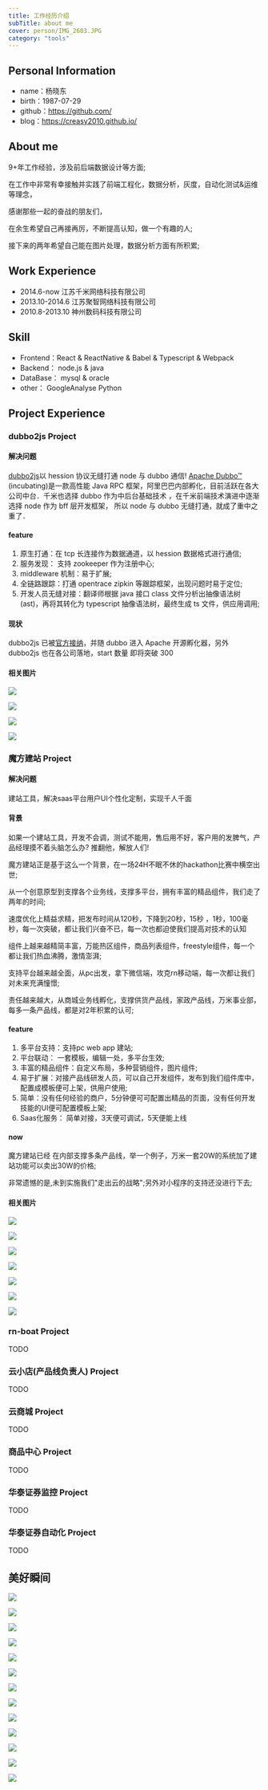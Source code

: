 ```yaml
---
title: 工作经历介绍
subTitle: about me 
cover: person/IMG_2603.JPG
category: "tools"
---
```



## Personal Information

* name：杨晓东
* birth：1987-07-29
* github：https://github.com/
* blog：https://creasy2010.github.io/

## About me

9+年工作经验，涉及前后端数据设计等方面;

在工作中非常有幸接触并实践了前端工程化，数据分析，灰度，自动化测试&运维等理念，

感谢那些一起的奋战的朋友们，

在余生希望自己再接再厉，不断提高认知，做一个有趣的人;

接下来的两年希望自己能在图片处理，数据分析方面有所积累;


## Work Experience

* 2014.6-now 江苏千米网络科技有限公司
* 2013.10-2014.6 江苏聚智网络科技有限公司
* 2010.8-2013.10 神州数码科技有限公司

## Skill

* Frontend：React & ReactNative & Babel & Typescript & Webpack
* Backend： node.js & java
* DataBase： mysql & oracle
* other： GoogleAnalyse Python

## Project Experience

### dubbo2js Project

#### 解决问题
[dubbo2js](https://github.com/dubbo/dubbo2.js)以 hession 协议无缝打通 node 与 dubbo 通信!
[Apache Dubbo™](http://dubbo.apache.org/zh-cn/index.html)
(incubating)是一款高性能 Java RPC 框架，阿里巴巴内部孵化，目前活跃在各大公司中台．千米也选择 dubbo 作为中后台基础技术 ，在千米前端技术演进中逐渐选择 node 作为 bff 层开发框架， 所以 node 与 dubbo 无缝打通，就成了重中之重了．

#### feature

1. 原生打通：在 tcp 长连接作为数据通道，以 hession 数据格式进行通信;
2. 服务发现： 支持 zookeeper 作为注册中心;
3. middleware 机制：易于扩展;
4. 全链路跟踪：打通 opentrace zipkin 等跟踪框架，出现问题时易于定位;
5. 开发人员无缝对接：翻译师根据 java 接口 class 文件分析出抽像语法树(ast)，再将其转化为 typescript 抽像语法树，最终生成 ts 文件，供应用调用;

#### 现状
 dubbo2js 已被[官方接纳](http://dubbo.apache.org/zh-cn/community/index.html)，并随 dubbo 进入 Apache 开源孵化器，另外 dubbo2js 也在各公司落地，start 数量 即将突破 300

#### 相关图片

![](dubbo.png)

![](dubbo2js.png)

![](contr.png)

![](dubbo生态.png)

### 魔方建站 Project

#### 解决问题
建站工具，解决saas平台用户UI个性化定制，实现千人千面

#### 背景
如果一个建站工具，开发不会调，测试不能用，售后用不好，客户用的发脾气，产品经理摸不着头脑怎么办? 推翻他，解放人们!

魔方建站正是基于这么一个背景，在一场24H不眠不休的hackathon比赛中横空出世;

从一个创意原型到支撑各个业务线，支撑多平台，拥有丰富的精品组件，我们走了两年的时间;

速度优化上精益求精，把发布时间从120秒，下降到20秒，15秒 ，1秒，100毫秒，每一次突破，都让我们兴奋不已，每一次也都迫使我们提高对技术的认知

组件上越来越精简丰富，万能热区组件，商品列表组件，freestyle组件，每一个都让我们热血沸腾，激情澎湃;

支持平台越来越全面，从pc出发，拿下微信端，攻克rn移动端，每一次都让我们对未来充满憧憬; 

责任越来越大，从商城业务线孵化，支撑供货产品线，家政产品线，万米事业部，每多一条产品线，都是对2年积累的认可;

#### feature

1. 多平台支持：支持pc web app 建站; 
2. 平台联动： 一套模板，编辑一处，多平台生效; 
3. 丰富的精品组件：自定义布局，多种营销组件，图片组件;
4. 易于扩展：对接产品线研发人员，可以自己开发组件，发布到我们组件库中，配置成模板便可上架，供用户使用;
5. 简单：没有任何经验的商户，5分钟便可可配置出精品的页面，没有任何开发技能的UI便可配置模板上架;
6. Saas化服务： 简单对接，3天便可调试，5天便能上线

#### now
魔方建站已经 在内部支撑多条产品线，举一个例子，万米一套20W的系统加了建站功能可以卖出30W的价格;

非常遗憾的是,未到实施我们"走出云的战略";另外对小程序的支持还没进行下去;

#### 相关图片

![](WX20190127-110414@2x.png)

![](WX20190127-110439@2x.png)

![](大转盘.png)

![](建站示例图片.jpeg)

![](管理页面.png)

![](设备对接.png)

![](页面管理.png)

### rn-boat  Project
TODO

### 云小店(产品线负责人) Project
TODO

### 云商城  Project
TODO

### 商品中心  Project
TODO

### 华泰证券监控 Project
TODO

### 华泰证券自动化 Project
TODO

## 美好瞬间


![](person/IMG_2616.JPG)

![](person/IMG_2614.JPG)

![](person/IMG_2615.JPG)

![](person/IMG_2605.JPG)

![](person/IMG_2606.JPG)
 
![](person/IMG_2612.JPG)

![](person/IMG_2613.JPG)

![](person/IMG_2602.JPG)

![](person/IMG_2600.JPG)

![](person/IMG_2603.JPG)

![](person/IMG_2608.JPG)

![](person/IMG_2609.JPG)

![](person/IMG_2611.JPG)
